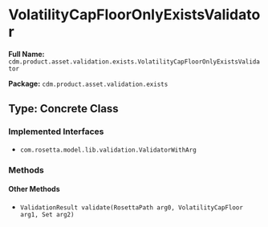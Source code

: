 # VolatilityCapFloorOnlyExistsValidator

**Full Name:** `cdm.product.asset.validation.exists.VolatilityCapFloorOnlyExistsValidator`

**Package:** `cdm.product.asset.validation.exists`

## Type: Concrete Class

### Implemented Interfaces

- `com.rosetta.model.lib.validation.ValidatorWithArg`

### Methods

#### Other Methods

- `ValidationResult validate(RosettaPath arg0, VolatilityCapFloor arg1, Set arg2)`

